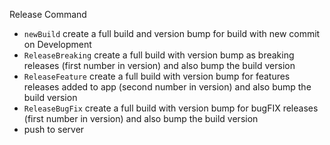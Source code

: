 Release Command
- `newBuild` create a full build and version bump for build with new commit on Development 
- `ReleaseBreaking` create a full build with version bump as breaking releases (first number in version) and also bump the build version
- `ReleaseFeature`  create a full build with version bump for features releases added to app (second number in version) and also bump the build version
- `ReleaseBugFix`  create a full build with version bump for bugFIX releases (first number in version) and also bump the build version
- push to server